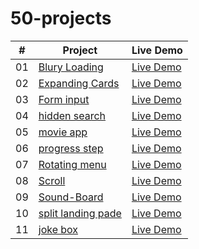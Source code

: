 # 50-projects
|  #  | Project                                                                                                                     | Live Demo                                                                         |
| :-: | --------------------------------------------------------------------------------------------------------------------------- | --------------------------------------------------------------------------------- |
| 01  | [Blury Loading](https://github.com/RutvikMori18/50-projects/tree/master/blury%20loading)                             | [Live Demo](https://605640ad96e97a90e93cc4d5--lucid-allen-4bd49b.netlify.app/)  
| 02  | [Expanding Cards](https://github.com/RutvikMori18/50-projects/tree/master/card%20expanding)                             | [Live Demo](https://vigorous-shockley-4b737b.netlify.app/)  
| 03  | [Form input](https://github.com/RutvikMori18/50-projects/tree/master/form%20input)                             | [Live Demo](https://forminput.netlify.app/) 
| 04  | [hidden search](https://github.com/RutvikMori18/50-projects/tree/master/hiddden%20search)                             | [Live Demo](https://lucid-allen.netlify.app/) 
| 05  | [movie app](https://github.com/RutvikMori18/50-projects/tree/master/movie%20app)                                        | [Live Demo](https://lucid-allen-4bd49b.netlify.app/)
| 06  | [progress step](https://github.com/RutvikMori18/50-projects/tree/master/progress%20step)                                        | [Live Demo](https://progresstep.netlify.app/)
| 07  | [Rotating menu](https://github.com/RutvikMori18/50-projects/tree/master/rotation%20menu%20empty)                                        | [Live Demo](https://rotatingmenu.netlify.app/)
| 08  | [Scroll](https://github.com/RutvikMori18/50-projects/tree/master/scroll)                                        | [Live Demo](https://scrollmenu.netlify.app/)
| 09  | [Sound-Board](https://github.com/RutvikMori18/50-projects/tree/master/sound%20board)                                        | [Live Demo](https://soundboardd.netlify.app/)
| 10  | [split landing pade](https://github.com/RutvikMori18/50-projects/tree/master/splite%20landing%20pade)                                        | [Live Demo](https://splitlsnding.netlify.app/)
| 11  | [joke box](https://github.com/RutvikMori18/50-projects/tree/master/jokes%20box)                                        | [Live Demo](https://splitlsnding.netlify.app/)
